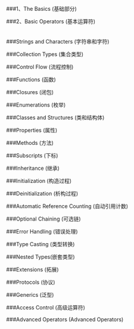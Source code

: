 ###1、The Basics (基础部分)

###2、Basic Operators (基本运算符)
```

```
####


###Strings and Characters (字符串和字符)

###Collection Types (集合类型)

###Control Flow (流程控制)

###Functions (函数)

###Closures (闭包)

###Enumerations (枚举)

###Classes and Structures (类和结构体)

###Properties (属性)

###Methods (方法)

###Subscripts (下标)

###Inheritance (继承)

###Initialization (构造过程)

###Deinitialization (析构过程)

###Automatic Reference Counting (自动引用计数)

###Optional Chaining (可选链)

###Error Handling (错误处理)

###Type Casting (类型转换)

###Nested Types(嵌套类型)

###Extensions (拓展)

###Protocols (协议)

###Generics (泛型)

###Access Control (高级运算符)

###Advanced Operators (Advanced Operators)







